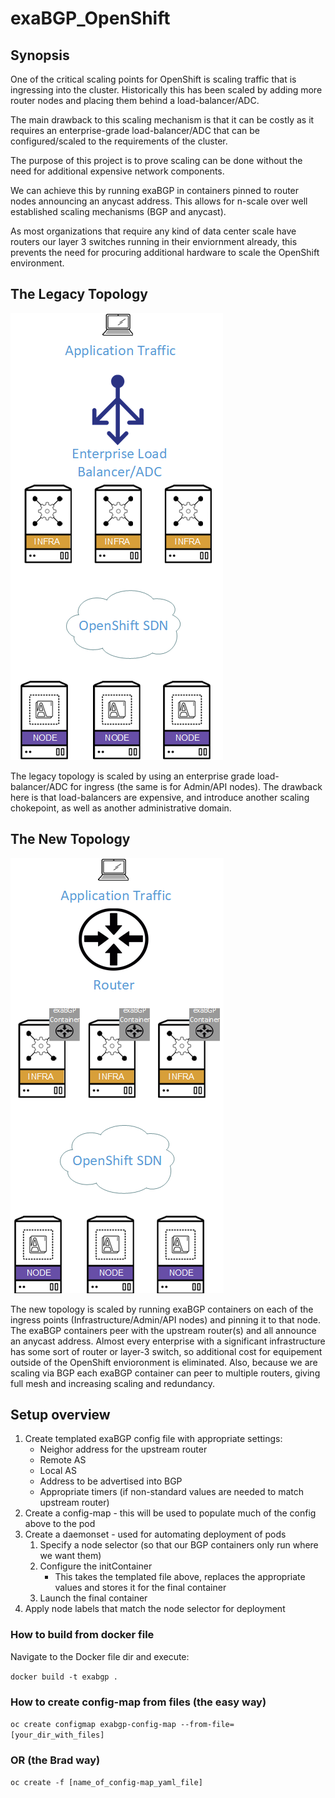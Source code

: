# exaBGP_OpenShift

## Synopsis
One of the critical scaling points for OpenShift is scaling traffic that is ingressing into the cluster.  Historically this has been scaled by adding more router nodes and placing them behind a load-balancer/ADC.

The main drawback to this scaling mechanism is that it can be costly as it requires an enterprise-grade load-balancer/ADC that can be configured/scaled to the requirements of the cluster.

The purpose of this project is to prove scaling can be done without the need for additional expensive network components.

We can achieve this by running exaBGP in containers pinned to router nodes announcing an anycast address.  This allows for n-scale over well established scaling mechanisms (BGP and anycast).

As most organizations that require any kind of data center scale have routers our layer 3 switches running in their enviornment already, this prevents the need for procuring additional hardware to scale the OpenShift environment.

## The Legacy Topology

![](images/scaling_with_adc.png)

The legacy topology is scaled by using an enterprise grade load-balancer/ADC for ingress (the same is for Admin/API nodes).  The drawback here is that load-balancers are expensive, and introduce another scaling chokepoint, as well as another administrative domain.

## The New Topology

![](images/scaling_with_exa.png)

The new topology is scaled by running exaBGP containers on each of the ingress points (Infrastructure/Admin/API nodes) and pinning it to that node.  The exaBGP containers peer with the upstream router(s) and all announce an anycast address.  Almost every enterprise with a significant infrastructure has some sort of router or layer-3 switch, so additional cost for equipement outside of the OpenShift envioronment is eliminated.  Also, because we are scaling via BGP each exaBGP container can peer to multiple routers, giving full mesh and increasing scaling and redundancy.

## Setup overview
1.  Create templated exaBGP config file with appropriate settings:
    * Neighor address for the upstream router
    * Remote AS
    * Local AS
    * Address to be advertised into BGP
    * Appropriate timers (if non-standard values are needed to match upstream router)
2.  Create a config-map - this will be used to populate much of the config above to the pod
3.  Create a daemonset - used for automating deployment of pods
    1. Specify a node selector (so that our BGP containers only run where we want them)
    2. Configure the initContainer
        * This takes the templated file above, replaces the appropriate values and stores it for the final container
    3. Launch the final container
4. Apply node labels that match the node selector for deployment 


### How to build from docker file
Navigate to the Docker file dir and execute:

`docker build -t exabgp .`

### How to create config-map from files (the easy way)
`oc create configmap exabgp-config-map --from-file=[your_dir_with_files]`

### OR (the Brad way)
`oc create -f [name_of_config-map_yaml_file]`
